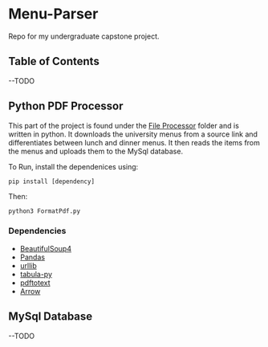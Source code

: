 # Menu-Parser
Repo for my undergraduate capstone project.

## Table of Contents 
--TODO
## Python PDF Processor
This part of the project is found under the [File Processor](../FileProcessor) folder and is written in python. It downloads the university menus from a source link and differentiates between lunch and dinner menus. It then reads the items from the menus and uploads them to the MySql database.

To Run, install the dependenices using:

`pip install [dependency]`

Then:

`python3 FormatPdf.py`


### Dependencies
- [BeautifulSoup4](https://pypi.org/project/beautifulsoup4/)
- [Pandas](https://pandas.pydata.org/)
- [urllib](https://docs.python.org/3/library/urllib.html)
- [tabula-py](https://github.com/chezou/tabula-py)
- [pdftotext](https://pypi.org/project/pdftotext/)
- [Arrow](https://github.com/crsmithdev/arrow)

## MySql Database
--TODO